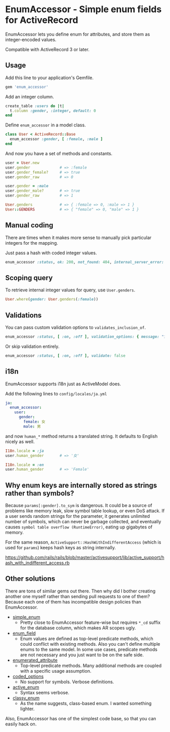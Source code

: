 # EnumAccessor - Simple enum fields for ActiveRecord

EnumAccessor lets you define enum for attributes, and store them as integer-encoded values.

Compatible with ActiveRecord 3 or later.

## Usage

Add this line to your application's Gemfile.

```ruby
gem 'enum_accessor'
```

Add an integer column.

```ruby
create_table :users do |t|
  t.column :gender, :integer, default: 0
end
```

Define `enum_accessor` in a model class.

```ruby
class User < ActiveRecord::Base
  enum_accessor :gender, [ :female, :male ]
end
```

And now you have a set of methods and constants.

```ruby
user = User.new
user.gender             # => :female
user.gender_female?     # => true
user.gender_raw         # => 0

user.gender = :male
user.gender_male?       # => true
user.gender_raw         # => 1

User.genders            # => { :female => 0, :male => 1 }
User::GENDERS           # => { "female" => 0, "male" => 1 }
```

## Manual coding

There are times when it makes more sense to manually pick particular integers for the mapping.

Just pass a hash with coded integer values.

```ruby
enum_accessor :status, ok: 200, not_found: 404, internal_server_error: 500
```

## Scoping query

To retrieve internal integer values for query, use `User.genders`.

```ruby
User.where(gender: User.genders(:female))
```

## Validations

You can pass custom validation options to `validates_inclusion_of`.

```ruby
enum_accessor :status, [ :on, :off ], validation_options: { message: "incorrect status" }
```

Or skip validation entirely.

```ruby
enum_accessor :status, [ :on, :off ], validate: false
```

## i18n

EnumAccessor supports i18n just as ActiveModel does.

Add the following lines to `config/locales/ja.yml`

```yaml
ja:
  enum_accessor:
    user:
      gender:
        female: 女
        male: 男
```

and now `human_*` method returns a translated string. It defaults to English nicely as well.

```ruby
I18n.locale = :ja
user.human_gender       # => '女'

I18n.locale = :en
user.human_gender       # => 'Female'
```

## Why enum keys are internally stored as strings rather than symbols?

Because `params[:gender].to_sym` is dangerous. It could be a source of problems like memory leak, slow symbol table lookup, or even DoS attack. If a user sends random strings for the parameter, it generates unlimited number of symbols, which can never be garbage collected, and eventually causes `symbol table overflow (RuntimeError)`, eating up gigabytes of memory.

For the same reason, `ActiveSupport::HashWithIndifferentAccess` (which is used for `params`) keeps hash keys as string internally.

https://github.com/rails/rails/blob/master/activesupport/lib/active_support/hash_with_indifferent_access.rb

## Other solutions

There are tons of similar gems out there. Then why did I bother creating another one myself rather than sending pull requests to one of them? Because each one of them has incompatible design policies than EnumAccessor.

* [simple_enum](https://github.com/lwe/simple_enum)
    * Pretty close to EnumAccessor feature-wise but requires `*_cd` suffix for the database column, which makes AR scopes ugly.
* [enum_field](https://github.com/jamesgolick/enum_field)
    * Enum values are defined as top-level predicate methods, which could conflict with existing methods. Also you can't define multiple enums to the same model. In some use cases, predicate methods are not necessary and you just want to be on the safe side.
* [enumerated_attribute](https://github.com/jeffp/enumerated_attribute)
    * Top-level predicate methods. Many additional methods are coupled with a specific usage assumption.
* [coded_options](https://github.com/jasondew/coded_options)
    * No support for symbols. Verbose definitions.
* [active_enum](https://github.com/adzap/active_enum)
    * Syntax seems verbose.
* [classy_enum](https://github.com/beerlington/classy_enum)
    * As the name suggests, class-based enum. I wanted something lighter.

Also, EnumAccessor has one of the simplest code base, so that you can easily hack on.
